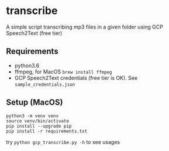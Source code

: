 # transcribe

A simple script transcribing mp3 files in a given folder using GCP Speech2Text (free tier)

## Requirements
- python3.6
- ffmpeg, for MacOS `brew install ffmpeg`
- GCP Speech2Text credentials  (free tier is OK). See `sample_credentials.json`

## Setup (MacOS)

```
python3 -m venv venv
source venv/bin/activate
pip install --upgrade pip
pip install -r requirements.txt
```

try `python gcp_transcribe.py -h` to see usages
